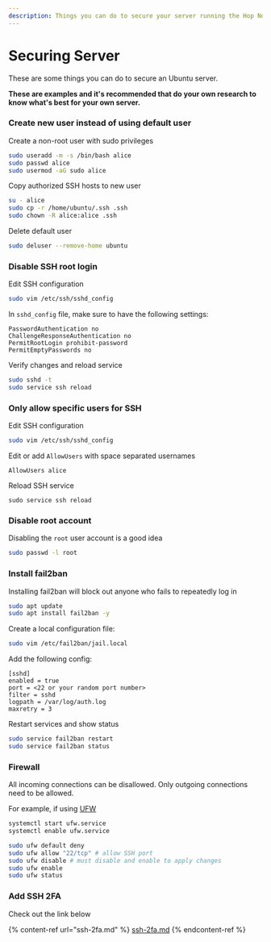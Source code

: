 ```yaml
---
description: Things you can do to secure your server running the Hop Node
---
```


# Securing Server

These are some things you can do to secure an Ubuntu server.

**These are examples and it's recommended that do your own research to know what's best for your own server.**

### Create new user instead of using default user

Create a non-root user with sudo privileges

```bash
sudo useradd -m -s /bin/bash alice
sudo passwd alice
sudo usermod -aG sudo alice
```

Copy authorized SSH hosts to new user

```bash
su - alice
sudo cp -r /home/ubuntu/.ssh .ssh
sudo chown -R alice:alice .ssh
```

Delete default user

```bash
sudo deluser --remove-home ubuntu
```

### Disable SSH root login

Edit SSH configuration

```bash
sudo vim /etc/ssh/sshd_config
```

In `sshd_config` file, make sure to have the following settings:

```
PasswordAuthentication no
ChallengeResponseAuthentication no
PermitRootLogin prohibit-password
PermitEmptyPasswords no
```

Verify changes and reload service

```bash
sudo sshd -t
sudo service ssh reload
```

### Only allow specific users for SSH

Edit SSH configuration

```bash
sudo vim /etc/ssh/sshd_config
```

Edit or add `AllowUsers` with space separated usernames

```
AllowUsers alice
```

Reload SSH service

```
sudo service ssh reload
```

### Disable root account

Disabling the `root` user account is a good idea

```bash
sudo passwd -l root
```

### Install fail2ban

Installing fail2ban will block out anyone who fails to repeatedly log in

```bash
sudo apt update
sudo apt install fail2ban -y
```

Create a local configuration file:

```bash
sudo vim /etc/fail2ban/jail.local
```

Add the following config:

```
[sshd]
enabled = true
port = <22 or your random port number>
filter = sshd
logpath = /var/log/auth.log
maxretry = 3
```

Restart services and show status

```bash
sudo service fail2ban restart
sudo service fail2ban status
```

### Firewall

All incoming connections can be disallowed. Only outgoing connections need to be allowed.

For example, if using [UFW](securing-server.md#create-new-user-instead-of-using-default-user)

```bash
systemctl start ufw.service
systemctl enable ufw.service

sudo ufw default deny
sudo ufw allow "22/tcp" # allow SSH port
sudo ufw disable # must disable and enable to apply changes
sudo ufw enable
sudo ufw status
```

### Add SSH 2FA

Check out the link below

{% content-ref url="ssh-2fa.md" %}
[ssh-2fa.md](ssh-2fa.md)
{% endcontent-ref %}
